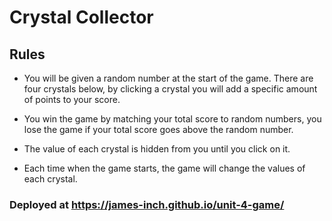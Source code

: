 # Crystal Collector

## Rules 

* You will be given a random number at the start of the game. 
There are four crystals below, by clicking a crystal you will add a specific amount of points to your score. 

* You win the game by matching your total score to random numbers, you lose the game if your total score goes above the random number. 
 
* The value of each crystal is hidden from you until you click on it. 

* Each time when the game starts, the game will change the values of each crystal.


### Deployed at https://james-inch.github.io/unit-4-game/